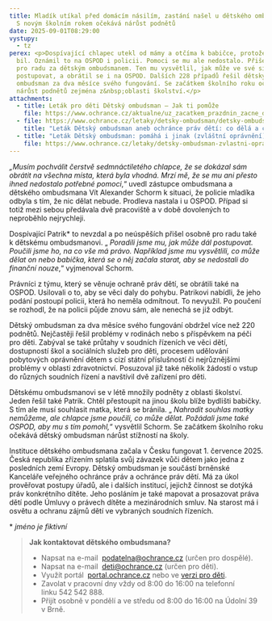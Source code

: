 ```yaml
---
title: Mladík utíkal před domácím násilím, zastání našel u dětského ombudsmana.
  S novým školním rokem očekává nárůst podnětů
date: 2025-09-01T08:29:00
vystupy:
  - tz
perex: <p>Dospívající chlapec utekl od mámy a otčíma k babičce, protože ho otčím
  bil. Oznámil to na OSPOD i policii. Pomoci se mu ale nedostalo. Přišel si tak
  pro radu za dětským ombudsmanem. Ten mu vysvětlil, jak může ve své situaci
  postupovat, a obrátil se i na OSPOD. Dalších 228 případů řešil dětský
  ombudsman za dva měsíce svého fungování. Se začátkem školního roku očekává
  nárůst podnětů zejména z&nbsp;oblasti školství.</p>
attachments:
  - title: Leták pro děti Dětský ombudsman – Jak ti pomůže
    file: https://www.ochrance.cz/aktualne/uz_zacatkem_prazdnin_zacne_detsky_ombudsman_pracovat_po_boku_sveho_starsiho_sourozence_zatim_v_zastoupeni/detsky_ombudsman_letak_pro_deti.pdf
  - file: https://www.ochrance.cz/letaky/detsky-ombudsman/detsky-ombudsman.pdf
    title: "Leták Dětský ombudsman aneb ochránce práv dětí: co dělá a co ne?"
  - title: "Leták Dětský ombudsman: pomáhá i jinak (zvláštní oprávnění)"
    file: https://www.ochrance.cz/letaky/detsky-ombudsman-zvlastni-opravneni/detsky-ombudsman-zvlastni-opravneni.pdf
---
```

<p>
<i>„Musím pochválit čerstvě sedmnáctiletého chlapce, že se dokázal sám obrátit na všechna místa, která byla vhodná. Mrzí mě, že se mu ani přesto ihned nedostalo potřebné pomoci</i>,“ uvedl zástupce ombudsmana a dětského ombudsmana Vít Alexander Schorm k&nbsp;situaci, že policie mladíka odbyla s&nbsp;tím, že nic dělat nebude. Prodleva nastala i u OSPOD. Případ si totiž mezi sebou předávala dvě pracoviště a v&nbsp;době dovolených to neproběhlo nejrychleji.</p>
<p>Dospívající Patrik* to nevzdal a po neúspěších přišel osobně pro radu také k&nbsp;dětskému ombudsmanovi. „
<i>Poradili jsme mu, jak může dál postupovat. Poučili jsme ho, na co vše má právo. Například jsme mu vysvětlili, co může dělat on nebo babička, která se o něj začala starat, aby se nedostali do finanční nouze</i>,“ vyjmenoval Schorm.&nbsp;</p>
<p>Právníci z&nbsp;týmu, který se věnuje ochraně práv dětí, se obrátili také na OSPOD. Usilovali o to, aby se věci daly do pohybu. Patrikovi nabídli, že jeho podání postoupí policii, která ho neměla odmítnout. To nevyužil. Po poučení se rozhodl, že na policii půjde znovu sám, ale nenechá se již odbýt.</p>
<p>Dětský ombudsman za dva měsíce svého fungování obdržel více než 220 podnětů. Nejčastěji řešil problémy v&nbsp;rodinách nebo s příspěvkem na péči pro děti. Zabýval se také průtahy v soudních řízeních ve věci dětí, dostupností škol a sociálních služeb pro děti, procesem udělování pobytových oprávnění dětem s cizí státní příslušností či nejrůznějšími problémy v oblasti zdravotnictví. Posuzoval již také několik žádostí o vstup do různých soudních řízení a navštívil dvě zařízení pro děti.</p>
<p>Dětskému ombudsmanovi se v létě množily podněty z&nbsp;oblasti školství. Jeden řešil také Patrik. Chtěl přestoupit na jinou školu blíže bydlišti babičky. S&nbsp;tím ale musí souhlasit matka, která se bránila. „ 
<i>Nahradit souhlas matky nemůžeme, ale chlapce jsme poučili, co může dělat. Požádali jsme také OSPOD, aby mu s&nbsp;tím pomohl,</i>“ vysvětlil Schorm. Se začátkem školního roku očekává dětský ombudsman nárůst stížností na školy.</p>
<p>Instituce dětského ombudsmana začala v&nbsp;Česku fungovat 1. července 2025. Česká republika zřízením splatila svůj závazek vůči dětem jako jedna z posledních zemí Evropy. Dětský ombudsman je součástí brněnské Kanceláře veřejného ochránce práv a ochránce práv dětí. Má za úkol prověřovat postupy úřadů, ale i dalších institucí, jejichž činnost se dotýká práv konkrétního dítěte. Jeho posláním je také mapovat a prosazovat práva dětí podle Úmluvy o&nbsp;právech dítěte a mezinárodních smluv.&nbsp;Na starost má i osvětu a ochranu zájmů dětí ve&nbsp;vybraných soudních řízeních.&nbsp;</p>
<p>* 
<i>jméno je fiktivní</i></p>
<blockquote>
<p>
<strong>Jak kontaktovat dětského ombudsmana?</strong></p>
<ul>
<li>Napsat na e-mail&nbsp; 
<a href="mailto:podatelna@ochrance.cz">podatelna@ochrance.cz</a> (určen pro dospělé).</li>
<li>Napsat na e-mail&nbsp; 
<a href="mailto:deti@ochrance.cz">deti@ochrance.cz</a> (určen pro děti).</li>
<li>Využít portál&nbsp; 
<a href="https://portal.ochrance.cz/Default/Show?ReturnUrl=%2f">portal.ochrance.cz</a> nebo ve 
<a href="https://portal.ochrance.cz/Submissions/AddChild">verzi pro děti</a>.</li>
<li>Zavolat v pracovní dny vždy od&nbsp;8:00 do&nbsp;16:00 na telefonní linku&nbsp;542&nbsp;542&nbsp;888.</li>
<li>Přijít osobně v pondělí a ve středu od 8:00 do 16:00 na Údolní 39 v&nbsp;Brně.</li></ul></blockquote>
